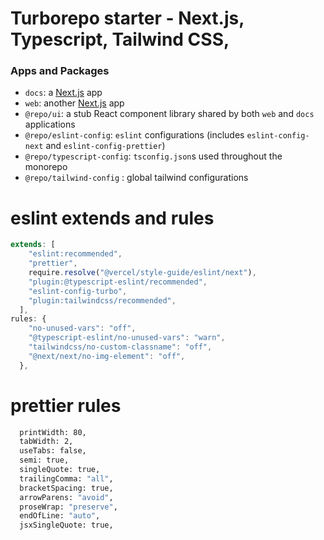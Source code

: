 # Turborepo starter - Next.js, Typescript, Tailwind CSS,

### Apps and Packages

- `docs`: a [Next.js](https://nextjs.org/) app
- `web`: another [Next.js](https://nextjs.org/) app
- `@repo/ui`: a stub React component library shared by both `web` and `docs` applications
- `@repo/eslint-config`: `eslint` configurations (includes `eslint-config-next` and `eslint-config-prettier`)
- `@repo/typescript-config`: `tsconfig.json`s used throughout the monorepo
- `@repo/tailwind-config` : global tailwind configurations

# eslint extends and rules

```javascript
extends: [
    "eslint:recommended",
    "prettier",
    require.resolve("@vercel/style-guide/eslint/next"),
    "plugin:@typescript-eslint/recommended",
    "eslint-config-turbo",
    "plugin:tailwindcss/recommended",
  ],
rules: {
    "no-unused-vars": "off",
    "@typescript-eslint/no-unused-vars": "warn",
    "tailwindcss/no-custom-classname": "off",
    "@next/next/no-img-element": "off",
  },
```

# prettier rules

```bash
  printWidth: 80,
  tabWidth: 2,
  useTabs: false,
  semi: true,
  singleQuote: true,
  trailingComma: "all",
  bracketSpacing: true,
  arrowParens: "avoid",
  proseWrap: "preserve",
  endOfLine: "auto",
  jsxSingleQuote: true,
```
